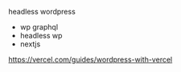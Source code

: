 headless wordpress

- wp graphql
- headless wp
- nextjs

https://vercel.com/guides/wordpress-with-vercel
